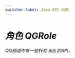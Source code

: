```yaml
---
switcher-label: Java API 风格
---
```

<show-structure for="chapter,procedure" depth="3"/>
<var name="jr" value="Reactor"/>

# 角色 QGRole

QQ频道中有一些针对 `角色` 的API。


